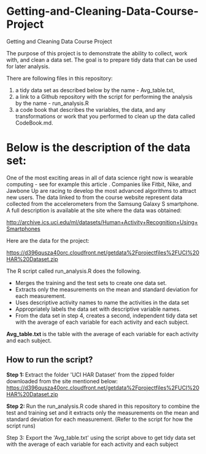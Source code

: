 # Getting-and-Cleaning-Data-Course-Project
Getting and Cleaning Data Course Project

The purpose of this project is to demonstrate the ability to collect, work with, and clean a data set. The goal is to prepare tidy data that can be used for later analysis.

There are following files in this repository:

1) a tidy data set as described below by the name - Avg_table.txt, 
2) a link to a Github repository with the script for performing the analysis by the name - run_analysis.R
3) a code book that describes the variables, the data, and any transformations or work that you performed to clean up the data called CodeBook.md. 

# Below is the description of the data set:

One of the most exciting areas in all of data science right now is wearable computing - see for example this article . Companies like Fitbit, Nike, and Jawbone Up are racing to develop the most advanced algorithms to attract new users. The data linked to from the course website represent data collected from the accelerometers from the Samsung Galaxy S smartphone. A full description is available at the site where the data was obtained:

http://archive.ics.uci.edu/ml/datasets/Human+Activity+Recognition+Using+Smartphones

Here are the data for the project:

https://d396qusza40orc.cloudfront.net/getdata%2Fprojectfiles%2FUCI%20HAR%20Dataset.zip

The R script called run_analysis.R does the following.

- Merges the training and the test sets to create one data set.
- Extracts only the measurements on the mean and standard deviation for each measurement.
- Uses descriptive activity names to name the activities in the data set
- Appropriately labels the data set with descriptive variable names.
- From the data set in step 4, creates a second, independent tidy data set with the average of each variable for each activity and each subject.

<b> Avg_table.txt </b> is the table with the average of each variable for each activity and each subject. 

## How to run the script?

<b> Step 1: </b> Extract the folder 'UCI HAR Dataset' from the zipped folder downloaded from the site mentioned below:
https://d396qusza40orc.cloudfront.net/getdata%2Fprojectfiles%2FUCI%20HAR%20Dataset.zip

<b> Step 2: </b> Run the run_analysis.R code shared in this repository to combine the test and training set and it extracts only the measurements on the mean and standard deviation for each measurement. (Refer to the script for how the script runs)

</b> Step 3: </b> Export the 'Avg_table.txt' using the script above to get tidy data set with the average of each variable for each activity and each subject
